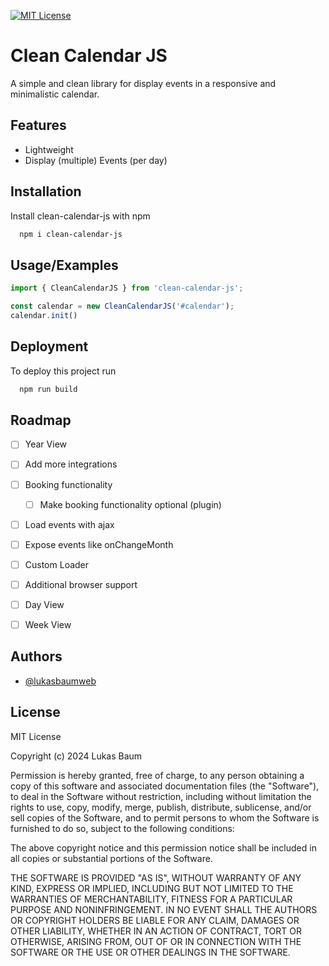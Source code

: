 [![MIT License](https://img.shields.io/badge/License-MIT-green.svg)](https://choosealicense.com/licenses/mit/)

# Clean Calendar JS

A simple and clean library for display events in a responsive and minimalistic calendar.

## Features

- Lightweight
- Display (multiple) Events (per day)

## Installation

Install clean-calendar-js with npm

```bash
  npm i clean-calendar-js
```
    
## Usage/Examples

```javascript
import { CleanCalendarJS } from 'clean-calendar-js';

const calendar = new CleanCalendarJS('#calendar');
calendar.init()
```


## Deployment

To deploy this project run

```bash
  npm run build
```


## Roadmap

- [ ] Year View
- [ ] Add more integrations
- [ ] Booking functionality
  - [ ] Make booking functionality optional (plugin)
- [ ] Load events with ajax
- [ ] Expose events like onChangeMonth
- [ ] Custom Loader
- [ ] Additional browser support
- [ ] Day View
- [ ] Week View


## Authors

- [@lukasbaumweb](https://www.github.com/lukasbaumweb)


## License

MIT License

Copyright (c) 2024 Lukas Baum

Permission is hereby granted, free of charge, to any person obtaining a copy
of this software and associated documentation files (the "Software"), to deal
in the Software without restriction, including without limitation the rights
to use, copy, modify, merge, publish, distribute, sublicense, and/or sell
copies of the Software, and to permit persons to whom the Software is
furnished to do so, subject to the following conditions:

The above copyright notice and this permission notice shall be included in all
copies or substantial portions of the Software.

THE SOFTWARE IS PROVIDED "AS IS", WITHOUT WARRANTY OF ANY KIND, EXPRESS OR
IMPLIED, INCLUDING BUT NOT LIMITED TO THE WARRANTIES OF MERCHANTABILITY,
FITNESS FOR A PARTICULAR PURPOSE AND NONINFRINGEMENT. IN NO EVENT SHALL THE
AUTHORS OR COPYRIGHT HOLDERS BE LIABLE FOR ANY CLAIM, DAMAGES OR OTHER
LIABILITY, WHETHER IN AN ACTION OF CONTRACT, TORT OR OTHERWISE, ARISING FROM,
OUT OF OR IN CONNECTION WITH THE SOFTWARE OR THE USE OR OTHER DEALINGS IN THE
SOFTWARE.